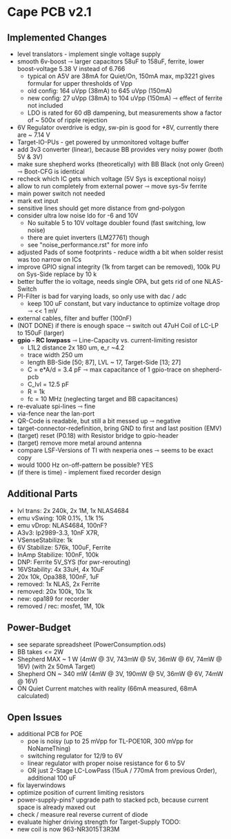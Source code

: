 # Cape PCB v2.1

## Implemented Changes

- level translators - implement single voltage supply
- smooth 6v-boost ⇾ larger capacitors 58uF to 158uF, ferrite, lower boost-voltage 5.38 V instead of 6.766
    - typical on A5V are 38mA for Quiet/On, 150mA max, mp3221 gives formular for upper thresholds of Vpp
    - old config: 164 uVpp (38mA) to 645 uVpp (150mA)
    - new config: 27 uVpp (38mA) to 104 uVpp (150mA) ⇾ effect of ferrite not included
    - LDO is rated for 60 dB dampening, but measurements show a factor of ~ 500x of ripple rejection
- 6V Regulator overdrive is edgy, sw-pin is good for +8V, currently there are ~ 7.14 V
- Target-IO-PUs - get powered by unmonitored voltage buffer
- add 3v3 converter (linear), because BB provides very noisy power (both 5V & 3V)
- make sure shepherd works (theoretically) with BB Black (not only Green) ⇾ Boot-CFG is identical
- recheck which IC gets which voltage (5V Sys is exceptional noisy)
- allow to run completely from external power ⇾ move sys-5v ferrite
- main power switch not needed
- mark ext input
- sensitive lines should get more distance from gnd-polygon
- consider ultra low noise ldo for -6 and 10V
    - No suitable 5 to 10V voltage doubler found (fast switching, low noise)
    - there are quiet inverters (LM27761) though
    - see "noise_performance.rst" for more info
- adjusted Pads of some footprints - reduce width a bit when solder resist was too narrow on ICs
- improve GPIO signal integrity (1k from target can be removed), 100k PU on Sys-Side replace by 10 k
- better buffer the io voltage, needs single OPA, but gets rid of one NLAS-Switch
- PI-Filter is bad for varying loads, so only use with dac / adc
    - keep 100 uF constant, but vary inductance to optimize voltage drop ⇾ << 1 mV
- external cables, filter and buffer (100nF)
- (NOT DONE) if there is enough space ⇾ switch out 47uH Coil of LC-LP to 150uF (larger)
- **gpio - RC lowpass** ⇾ Line-Capacity vs. current-limiting resistor
    - L1L2 distance 2x 180 um, e_r ~4.2
    - trace width 250 um
    - length BB-Side [50; 87], LVL ~ 17, Target-Side [13; 27]
    - C = e*A/d = 3.4 pF ⇾ max capacitance of 1 gpio-trace on shepherd-pcb
    - C_lvl = 12.5 pF
    - R = 1k
    - fc = 10 MHz (neglecting target and BB capacitances)
- re-evaluate spi-lines ⇾ fine
- via-fence near the lan-port
- QR-Code is readable, but still a bit messed up ⇾ negative
- target-connector-redefinition, bring GND to first and last position (EMV)
- (target) reset (P0.18) with Resistor bridge to gpio-header
- (target) remove more metal around antenna
- compare LSF-Versions of TI with nexperia ones ⇾ seems to be exact copy
- would 1000 Hz on-off-pattern be possible? YES
- (if there is time) - implement fixed recorder design

## Additional Parts

- lvl trans: 2x 240k, 2x 1M, 1x NLAS4684
- emu vSwing: 10R 0.1%, 1.1k 1%
- emu vDrop: NLAS4684, 100nF?
- A3v3: lp2989-3.3, 10nF X7R,
- VSenseStabilize: 1k
- 6V Stabilize: 576k, 100uF, Ferrite
- InAmp Stabilize: 100nF, 100k
- DNP: Ferrite 5V_SYS (for pwr-rerouting)
- 16VStability: 4x 33uH, 4x 10uF
- 20x 10k, Opa388, 100nF, 1uF
- removed: 1x NLAS, 2x Ferrite
- removed: 20x 100k, 10x 1k
- new: opa189 for recorder
- removed / rec: mosfet, 1M, 10k

## Power-Budget

- see separate spreadsheet (PowerConsumption.ods)
- BB takes <= 2W
- Shepherd MAX ~ 1 W (4mW @ 3V, 743mW @ 5V, 36mW @ 6V, 74mW @ 16V) (with 2x 50mA Target)
- Shepherd ON ~ 340 mW (4mW @ 3V, 190mW @ 5V, 36mW @ 6V, 74mW @ 16V)
- ON Quiet Current matches with reality (66mA measured, 68mA calculated)

## Open Issues

- additional PCB for POE
    - poe is noisy (up to 25 mVpp for TL-POE10R, 300 mVpp for NoNameThing)
    - switching regulator for 12/9 to 6V
    - linear regulator with proper noise resistance for 6 to 5V
    - OR just 2-Stage LC-LowPass (15uA / 770mA from previous Order), additional 100 uF
- fix layerwindows
- optimize position of current limiting resistors
- power-supply-pins? upgrade path to stacked pcb, because current space is already maxed out
- check / measure real reverse current of diode
- evaluate higher driving strength for Target-Supply
TODO:
- new coil is now 963-NR3015T3R3M
